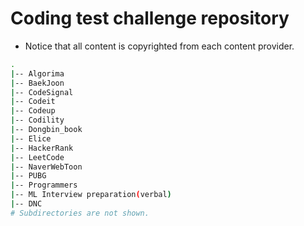 # Coding test challenge repository

- Notice that all content is copyrighted from each content provider.

```bash
.
|-- Algorima
|-- BaekJoon
|-- CodeSignal
|-- Codeit
|-- Codeup
|-- Codility
|-- Dongbin_book   
|-- Elice
|-- HackerRank
|-- LeetCode
|-- NaverWebToon
|-- PUBG
|-- Programmers
|-- ML Interview preparation(verbal)
|-- DNC
# Subdirectories are not shown.
```
